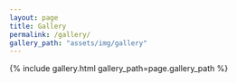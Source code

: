 ```yaml
---
layout: page
title: Gallery
permalink: /gallery/
gallery_path: "assets/img/gallery"
---
```


{% include gallery.html gallery_path=page.gallery_path %}
